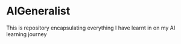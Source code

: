 # AIGeneralist
This is repository encapsulating everything I have learnt in on my AI learning journey
